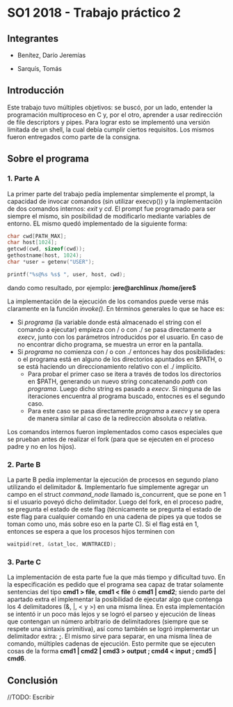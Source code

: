 # SO1 2018 - Trabajo práctico 2

## Integrantes
* Benítez, Darío Jeremías

* Sarquís, Tomás

## Introducción
Este trabajo tuvo múltiples objetivos: se buscó, por un lado, entender la programación multiproceso en C y, por el otro, aprender a usar redirección de file descriptors y pipes. Para lograr esto se implementó una versión limitada de un shell, la cual debía cumplir ciertos requisitos. Los mismos fueron entregados como parte de la consigna.

## Sobre el programa
### 1. Parte A

  La primer parte del trabajo pedía implementar simplemente el prompt, la capacidad de invocar comandos (sin utilizar execvp()) y la implementaciòn de dos comandos internos: *exit* y *cd*.
  El prompt fue programado para ser siempre el mismo, sin posibilidad de modificarlo mediante variables de entorno. EL mismo quedó implementado de la siguiente forma:
  ```C
  char cwd[PATH_MAX];
  char host[1024];
  getcwd(cwd, sizeof(cwd));
  gethostname(host, 1024);
  char *user = getenv("USER");
  
  printf("%s@%s %s$ ", user, host, cwd);
  ```
  dando como resultado, por ejemplo: **jere@archlinux /home/jere$**
  
  La implementación de la ejecución de los comandos puede verse más claramente en la función *invoke()*. En términos generales lo que se hace es:
  + Si *programa* (la variable donde está almacenado el string con el comando a ejecutar) empieza con / o con ./ se pasa directamente a *execv*, junto con los parámetros introducidos por el usuario. En caso de no encontrar dicho programa, se muestra un error en la pantalla.
  + Si *programa* no comienza con / o con ./ entonces hay dos posibilidades: o el programa está en alguno de los directorios apuntados en $PATH, o se está haciendo un direccionamiento relativo con el ./ implícito. 
    + Para probar el primer caso se itera a través de todos los directorios en $PATH, generando un nuevo string concatenando *path* con *programa*. Luego dicho string es pasado a *execv*. Si ninguna de las iteraciones encuentra al programa buscado, entocnes es el segundo caso.
    + Para este caso se pasa directamente *programa* a *execv* y se opera de manera similar al caso de la redirecciòn absoluta o relativa.
  
  Los comandos internos fueron implementados como casos especiales que se prueban antes de realizar el fork (para que se ejecuten en el proceso padre y no en los hijos).

### 2. Parte B

  La parte B pedía implementar la ejecución de procesos en segundo plano utilizando el delimitador &. Implementarlo fue simplemente agregar un campo en el struct *command_node* llamado is_concurrent, que se pone en 1 si el usuario poveyó dicho delimitador. Luego del fork, en el proceso padre, se pregunta el estado de este flag (técnicamente se pregunta el estado de este flag para cualquier comando en una cadena de pipes ya que todos se toman como uno, más sobre eso en la parte C). Si el flag está en 1, entonces se espera a que los procesos hijos terminen con
  ```C
  waitpid(ret, &stat_loc, WUNTRACED);
  ```

### 3. Parte C

  La implementación de esta parte fue la que más tiempo y dificultad tuvo. En la especificación es pedido que el programa sea capaz de tratar solamente sentencias del tipo **cmd1 > file**, **cmd1 < file** ó **cmd1 | cmd2**; siendo parte del apartado extra el implementar la posibilidad de ejecutar algo que contenga los 4 delimitadores (&, |, < y >) en una misma línea. En esta implementación se intentó ir un poco más lejos y se logró el parseo y ejecución de líneas que contengan un número arbitrario de delimitadores (siempre que se respete una sintaxis primitiva), así como también se logró implementar un delimitador extra: **;**. El mismo sirve para separar, en una misma línea de comando, múltiples cadenas de ejecución. Esto permite que se ejecuten cosas de la forma **cmd1 | cmd2 | cmd3 > output ; cmd4 < input ; cmd5 | cmd6**.
  

## Conclusión
//TODO: Escribir
